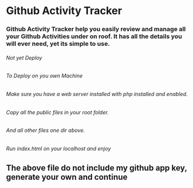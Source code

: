# Github Activity Tracker
### Github Activity Tracker help you easily review and manage all your Github Activities under on roof. It has all the details you will ever need, yet its simple to use.

###### Not yet Deploy
###### To Deploy on you own Machine
###### Make sure you have a web server installed with php installed and enabled.
###### Copy all the public files in your root folder.
###### And all other files one dir above.  
###### Run index.html on your localhost and enjoy

## The above file do not include my github app key, generate your own and continue
